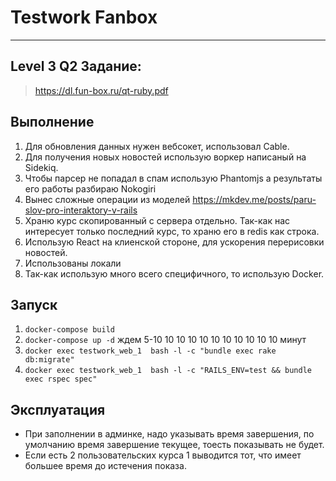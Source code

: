 # Testwork Fanbox
***
## Level 3 Q2 Задание:
> <https://dl.fun-box.ru/qt-ruby.pdf> 

## Выполнение
1. Для обновления данных нужен вебсокет, использовал Cable.
2. Для получения новых новостей использую воркер написаный на Sidekiq.
3. Чтобы парсер не попадал в спам использую Phantomjs а результаты его работы
   разбираю Nokogiri
4. Вынес сложные операции из моделей <https://mkdev.me/posts/paru-slov-pro-interaktory-v-rails>
5. Храню курс cкопированный с сервера отдельно. Так-как нас интересует только последний
   курс, то храню его в redis как строка. 
6. Использую React на клиенской стороне, для ускорения перерисовки новостей.
7. Использованы локали
8. Так-как использую много всего специфичного, то использую Docker.


## Запуск
1. `docker-compose build`
2. `docker-compose up -d` ждем 5-10 10 10 10 10 10 10 10 10 10 10 минут
3. `docker exec testwork_web_1  bash -l -c "bundle exec rake db:migrate"`
4. `docker exec testwork_web_1  bash -l -c "RAILS_ENV=test && bundle exec rspec spec"`

## Эксплуатация
* При заполнении в админке, надо указывать время завершения, по умолчанию
время завершение текущее, тоесть показывать не будет.
* Если есть 2 пользовательских курса 1 выводится тот, что имеет большее время
  до истечения показа.



